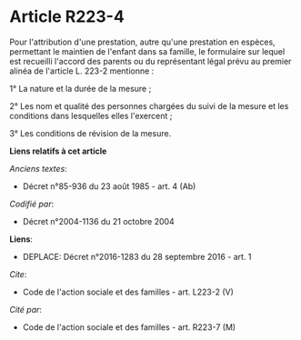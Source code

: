 # Article R223-4

Pour l'attribution d'une prestation, autre qu'une prestation en espèces, permettant le maintien de l'enfant dans sa famille,
le formulaire sur lequel est recueilli l'accord des parents ou du représentant légal prévu au premier alinéa de l'article L.
223-2 mentionne : 

1° La nature et la durée de la mesure ; 

2° Les nom et qualité des personnes chargées du suivi de la mesure et les conditions dans lesquelles elles l'exercent ; 

3° Les conditions de révision de la mesure.

**Liens relatifs à cet article**

_Anciens textes_:

  - Décret n°85-936 du 23 août 1985 - art. 4 (Ab)

_Codifié par_:

  - Décret n°2004-1136 du 21 octobre 2004

**Liens**:

  - DEPLACE: Décret n°2016-1283 du 28 septembre 2016 - art. 1

_Cite_:

  - Code de l'action sociale et des familles - art. L223-2 (V)

_Cité par_:

  - Code de l'action sociale et des familles - art. R223-7 (M)
